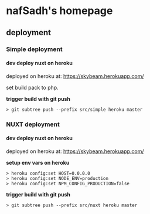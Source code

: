 nafSadh's homepage
==================

## deployment

### Simple deployment

#### dev deploy nuxt on heroku
deployed on heroku at: https://skybeam.herokuapp.com/

set build pack to php.

**trigger build with git push**
```
> git subtree push --prefix src/simple heroku master
```



### NUXT deployment

#### dev deploy nuxt on heroku
deployed on heroku at: https://skybeam.herokuapp.com/

**setup env vars on heroku**
```
> heroku config:set HOST=0.0.0.0
> heroku config:set NODE_ENV=production
> heroku config:set NPM_CONFIG_PRODUCTION=false
```

**trigger build with git push**
```
> git subtree push --prefix src/nuxt heroku master
```
